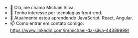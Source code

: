 - 👋 Olá, me chamo Michael Silva.
- 👀 Tenho interesse por tecnologias front-end. 
- 🌱 Atualmente estou aprendendo JavaScript, React, Angular.
- 📫 Como entrar em contato comigo: https://www.linkedin.com/in/michael-da-silva-44389999/

<!---
Michael-Silvaa/Michael-Silvaa is a ✨ special ✨ repository because its `README.md` (this file) appears on your GitHub profile.
You can click the Preview link to take a look at your changes.
--->
